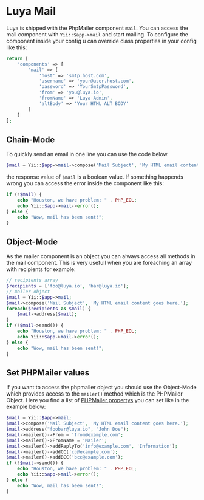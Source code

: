 Luya Mail
===========
Luya is shipped with the PhpMailer component `mail`. You can access the mail component with `Yii::$app->mail` and start mailing. To configure the component inside your config u can override class properties in your config like this:
```php
return [
	'components' => [
		'mail' => [
			'host' => 'smtp.host.com',
			'username' => 'your@user.host.com',
			'password' => 'YourSmtpPassword',
			'from' => 'you@luya.io',
			'fromName' => 'Luya Admin',
			'altBody' => 'Your HTML ALT BODY'
		]
	]
];
```

Chain-Mode
-------------
To quickly send an email in one line you can use the code below.
```php
$mail = Yii::$app->mail->compose('Mail Subject', 'My HTML email content goes here.')->address('recipient@luya.io')->send();
```
the response value of `$mail` is a boolean value. If something happends wrong you can access the error inside the component like this:
```php
if (!$mail) {
	echo "Houston, we have problem: " . PHP_EOL;
	echo Yii::$app->mail->error();
} else {
	echo "Wow, mail has been sent!";
}
```

Object-Mode
-----------
As the mailer component is an object you can always access all methods in the mail component. This is very usefull when you are foreaching an array with recipients for example:
```php
// recipients array
$recipients = ['foo@luya.io', 'bar@luya.io'];
// mailer object
$mail = Yii::$app->mail;
$mail->compose('Mail Subject', 'My HTML email content goes here.');
foreach($recipients as $mail) {
	$mail->address($mail);
}
if (!$mail->send()) {
	echo "Houston, we have problem: " . PHP_EOL;
	echo Yii::$app->mail->error();
} else {
	echo "Wow, mail has been sent!";
}
```

Set PHPMailer values
----------------------------
If you want to access the phpmailer object you should use the Object-Mode which provides access to the `mailer()` method which is the PHPMailer Object. Here you find a list of [PHPMailer propertys](https://github.com/PHPMailer/PHPMailer#a-simple-example) you can set like in the example below:
```php
$mail = Yii::$app->mail;
$mail->compose('Mail Subject', 'My HTML email content goes here.');
$mail->address("foobar@luya.io", "John Doe");
$mail->mailer()->From = 'from@example.com';
$mail->mailer()->FromName = 'Mailer';
$mail->mailer()->addReplyTo('info@example.com', 'Information');
$mail->mailer()->addCC('cc@example.com');
$mail->mailer()->addBCC('bcc@example.com');
if (!$mail->send()) {
	echo "Houston, we have problem: " . PHP_EOL;
	echo Yii::$app->mail->error();
} else {
	echo "Wow, mail has been sent!";
}
```

